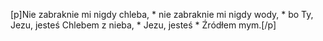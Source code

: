 [p]Nie zabraknie mi nigdy chleba, * nie zabraknie mi nigdy wody, * bo Ty, Jezu, jesteś Chlebem z nieba, * Jezu, jesteś * Źródłem mym.[/p]